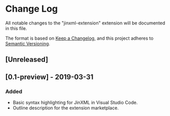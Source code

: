# Change Log

All notable changes to the "jinxml-extension" extension will be documented in this file.

The format is based on [Keep a Changelog](https://keepachangelog.com/en/1.0.0/),
and this project adheres to [Semantic Versioning](https://semver.org/spec/v2.0.0.html).

## [Unreleased]

## [0.1-preview] - 2019-03-31

### Added
- Basic syntax highlighting for JinXML in Visual Studio Code.
- Outline description for the extension marketplace.

